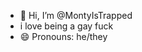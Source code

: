 - 👋 Hi, I’m @MontyIsTrapped
- i love being a gay fuck
- 😄 Pronouns: he/they
<!---
MontyIsTrapped/MontyIsTrapped is a ✨ special ✨ repository because its `README.md` (this file) appears on your GitHub profile.
You can click the Preview link to take a look at your changes.
--->
